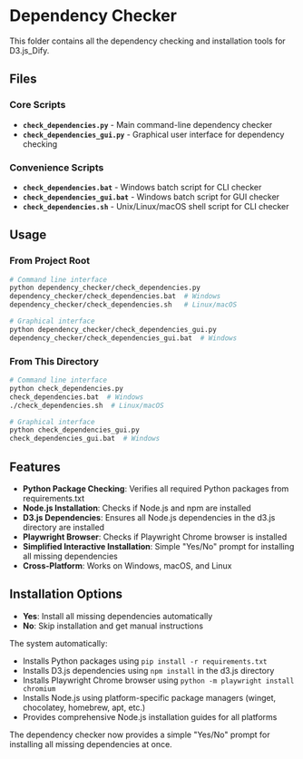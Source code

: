 # Dependency Checker

This folder contains all the dependency checking and installation tools for D3.js_Dify.

## Files

### Core Scripts
- **`check_dependencies.py`** - Main command-line dependency checker
- **`check_dependencies_gui.py`** - Graphical user interface for dependency checking

### Convenience Scripts
- **`check_dependencies.bat`** - Windows batch script for CLI checker
- **`check_dependencies_gui.bat`** - Windows batch script for GUI checker
- **`check_dependencies.sh`** - Unix/Linux/macOS shell script for CLI checker

## Usage

### From Project Root
```bash
# Command line interface
python dependency_checker/check_dependencies.py
dependency_checker/check_dependencies.bat  # Windows
dependency_checker/check_dependencies.sh   # Linux/macOS

# Graphical interface
python dependency_checker/check_dependencies_gui.py
dependency_checker/check_dependencies_gui.bat  # Windows
```

### From This Directory
```bash
# Command line interface
python check_dependencies.py
check_dependencies.bat  # Windows
./check_dependencies.sh  # Linux/macOS

# Graphical interface
python check_dependencies_gui.py
check_dependencies_gui.bat  # Windows
```

## Features

- **Python Package Checking**: Verifies all required Python packages from requirements.txt
- **Node.js Installation**: Checks if Node.js and npm are installed
- **D3.js Dependencies**: Ensures all Node.js dependencies in the d3.js directory are installed
- **Playwright Browser**: Checks if Playwright Chrome browser is installed
- **Simplified Interactive Installation**: Simple "Yes/No" prompt for installing all missing dependencies
- **Cross-Platform**: Works on Windows, macOS, and Linux

## Installation Options

- **Yes**: Install all missing dependencies automatically
- **No**: Skip installation and get manual instructions

The system automatically:
- Installs Python packages using `pip install -r requirements.txt`
- Installs D3.js dependencies using `npm install` in the d3.js directory
- Installs Playwright Chrome browser using `python -m playwright install chromium`
- Installs Node.js using platform-specific package managers (winget, chocolatey, homebrew, apt, etc.)
- Provides comprehensive Node.js installation guides for all platforms

The dependency checker now provides a simple "Yes/No" prompt for installing all missing dependencies at once. 